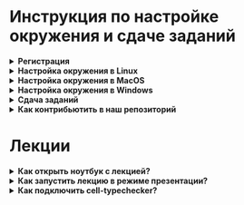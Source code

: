 # Инструкция по настройке окружения и сдаче заданий

<details><summary><b>Регистрация</b></summary>

Вам надо зарегистрироваться на [py.manytask.org](http://py.manytask.org/).

Если вы уже регистрировались в системе manytask на других курсах ШАД, например, курс С++, то у вас уже есть аккаунт, и можно просто нажать "Login".

Если вы не помните или не уверены, то можете попробовать зарегистрироваться, и в случае, если такой пользователь уже
имеется, получите сообщение об ошибке: "Email has already been taken". В таком случае тоже смело жмите "Login".

Кодовое слово, необходимое при регистрации, смотрите в [lms](https://lk.yandexdataschool.ru/courses/2021-autumn/7.945-iazyk-python/about/).

Далее вы попадете на [gitlab.manytask.org](https://gitlab.manytask.org), где должны будете залогиниться, используя логин-пароль, который вы вводили в форму регистрации ранее.
Если вы проходили эту процедуру ранее для других курсов, и гитлаб вас помнит, то этот шаг автоматически будет пропущен.

В итоге вы должны попасть на главную py.manytask.org:

<img src="https://i.imgur.com/tv6Wk9S.png" width=600/>
</details>

<details><summary><b>Настройка окружения в Linux</b></summary>

#### Создание ssh-ключа
Можно почитать [туториал гитлаба](https://gitlab.manytask.org/help/ssh/README#gitlab-and-ssh-keys) о том как создать и добавить в аккаунт ssh ключ, а можно проследовать инструкции ниже. Если вы используете инструкцию гитлаба, не забудьте пройти также по ссылке [declare what host](https://gitlab.manytask.org/help/ssh/README#working-with-non-default-ssh-key-pair-paths), где описано как указать какой ключ использовать для подключения к гитлабу.

Если вы не делали по инструкции гитлаба:
- Воспользуйтесь `ssh-keygen` (возможно, вам придется поставить `openssh-client`), затем скопируйте **.pub** ключ:
```bash
# Если не стоит ssh-keygen (и у вас Debian/Ubuntu):
apt-get install openssh-client

# Создаем ключ:
ssh-keygen -t ed25519 -f ~/.ssh/manytask_ed25519
# Обратите внимание, что вы можете не указывать пароль для ключа,
# чтобы не приходилось его потом вводить на каждое действие c ключом
# Это стандартная практика, хотя и не очень безопасная

# Выводим содержимое **публичного** ключа в консоль:
cat ~/.ssh/manytask_ed25519.pub
# Его надо просто скопировать, как есть, включая подпись - обычно это "ваш-логин@имя-устройства"
# ВАЖНО! Публичным ключом можно делиться, приватным (то же имя, без .pub на конце) - никогда,
# иначе злоумышленник сможет представиться вами
```

<details><summary><a>Картинка</a></summary><img src="https://i.imgur.com/FMHgxsL.png" width=800/></details></br>

- Идете на [gitlab.manytask.org](https://gitlab.manytask.org)

- Жмете на иконку с вашим профилем в правом верхнем углу -> `Settings` -> слева жмете на `SSH keys`

- Вставляете ключ в формочку, жмете "Add key"

<details><summary><a>Картинка</a></summary><img src="https://i.imgur.com/CSPBoGp.png" width=800/></details></br>

- Cоздайте ssh-config c таким содержимым, чтобы при подключении
к `gitlab.manytask.org` использовался ваш новый ключ:
```bash
> cat ~/.ssh/config
Host gitlab.manytask.org
    IdentityFile ~/.ssh/manytask_ed25519
```

<details><summary><a>Как проверить себя?</a></summary></br>

Из консоли выполнить:
```bash
ssh git@gitlab.manytask.org
```

Вывод должен быть примерно таким:
```
PTY allocation request failed on channel 0
Welcome to GitLab, @hiverus!
Connection to gitlab.manytask.org closed.
```
</details>

Если что-то не получилось - обращайтесь в чатик.

#### Установка git

О том, что такое гит, и как вообще с ним работать, мы рассказывали в [лекции про гит](https://yadi.sk/i/YUe3SJYo11EChA).

С некоторой вероятностью гит уже стоит, проверить можно так: `git --version`.

Если не стоит, и у вас Ubuntu/Debian, то всё просто:
```bash
sudo apt-get install git
```
Если у вас другой дистрибутив, то думается, вы и сами знаете, как в нем поставить пакет.

#### Клонирование и настройка репозитория

```bash
# Переходим в директорию, где вы хотите разместить репозиторий с задачами,
# обычно это домашняя директория - `/home/<username>`, она же обозначается как `~` (это тильда, если что)
cd <твоя выбранная директория>

# Клонируем свой репозиторий с gitlab.manytask.org (создается автоматически при регистрации)
# Имя репозитория доступно по ссылке "MY REPO" на py.manytask.org
git clone git@gitlab.manytask.org:python-fall-2021/<твой репозиторий>

# Переходим в директорию склонированного репозитория
cd <твой репозиторий>

# Настраиваем гит так, чтобы он знал нас "в лицо"
git config --local user.name "<твой логин с py.manytask.org>"
git config --local user.email "<твой емейл с py.manytask.org>"

# Настраиваем возможность получать обновления из публичного репозитория с задачами
git remote add upstream git@gitlab.manytask.org:py-tasks/public-2021-fall.git
```

#### Установка интерпретатора и доп. пакетов

Мы используем версию питона 3.9.6.

- Поставьте [pyenv](https://github.com/pyenv/pyenv#installation)
```bash
curl -L https://github.com/pyenv/pyenv-installer/raw/master/bin/pyenv-installer | bash
```

Будет много текста, который, скорее всего, закончится 
```
WARNING: seems you still have not added 'pyenv' to the load path.

# Load pyenv automatically by adding
# the following to ~/.bashrc:

export PATH="$HOME/.pyenv/bin:$PATH"
eval "$(pyenv init -)"
eval "$(pyenv virtualenv-init -)"
```

Если при попытке установить питон вы получите ошибку в духе `bash: pyenv: command not found`, то нужно выполнить првую из команд, предлагаемых pyenv'ом, где задается PATH.

- Установите нужную версию питона
```bash
pyenv install 3.9.6
```
Если при установке возникают ошибки, то поставьте нужные пакеты в зависимости от вашего дистрибутива,
следуя [этой инструкции](https://github.com/pyenv/pyenv/wiki/Common-build-problems).
(Если под WSL не находится `llvm`, то можно взять `llvm-6.0-runtime llvm-6.0-dev`)

- Разверните виртуальное окружение с нужной версией питона в репозитории с задачами
```bash
cd <путь к склонированному репозиторию с задачами>
~/.pyenv/versions/3.9.6/bin/python -m venv shad_env
```

- Активируйте виртуальное окружение (будет активным, пока не закроете консоль, либо не выполните `deactivate`)
```bash
source shad_env/bin/activate
```

- Поставьте пакеты:
    * pytest для тестирования
    * flake8 для проверки на кодстайл
    * mypy для проверки типов
    * другие пакеты для задачек
```bash
# файл requirements.txt лежит в корне репозитория с задачками
(shad_env)$ pip install --upgrade -r requirements.txt
```

- Проверьте версии:
```bash
(shad_env)$ python --version
Python 3.9.6
(shad_env)$ pytest --version
pytest 6.2.4
(shad_env)$ flake8 --version
3.9.2 (mccabe: 0.6.1, pycodestyle: 2.7.0, pyflakes: 2.3.1) CPython 3.9.6 on Linux/Darwin
(shad_env)$ mypy --version
mypy 0.910
```

<details><summary><a>Картинка</a></summary><img src="https://i.imgur.com/hYZFUE7.png" width=800/></details></br>

#### Установка и настройка IDE

Мы рекомендуем вам воспользоваться [PyCharm](https://www.jetbrains.com/pycharm/download/).
Скачайте бесплатную Community-версию, установите и запустите.

- Создайте новый проект (Create new project)
- Укажите путь до репозитория с задачами (см. пункт "Клонирование и настройка репозитория")
- Разверните меню "Project interpreter", выберите "Existing interpreter"
- Укажите путь до установленного интерпретатора: `<директория с задачками>/shad_env/bin/python`
- Подтвердите создание проекта
- [Опционально] Далее, при попытке воспользоваться дебаггером может быть необходимо зайти в Settings > Tools > Python Integrated Tools и поменять там Default Test Runner на pytest. Тогда при ПКМ на директории с задачей должен появиться пункт Debug 'pytest in \<folder name\>'. 

</details>

<details><summary><b>Настройка окружения в MacOS</b></summary>

#### Создание ssh-ключа

В консоли воспользуйтесь `ssh-keygen`, затем копируйте **.pub** ключ:

```bash
# Создаем ключ:
> ssh-keygen -t ed25519 -f ~/.ssh/manytask_ed25519
# Обратите внимание, что вы можете не указывать пароль для ключа,
# чтобы не приходилось его потом вводить на каждое действие c ключом
# Это стандартная практика, хотя и не очень безопасная

# Выводим содержимое **публичного** ключа в консоль:
> cat ~/.ssh/manytask_ed25519.pub
# Его надо просто скопировать, как есть, включая подпись - обычно это "ваш-логин@имя-устройства"
# ВАЖНО! Публичным ключом можно делиться, приватным (то же имя, без .pub на конце) - никогда,
# иначе злоумышленник сможет представиться вами
```

<details><summary><a>Картинка</a></summary><img src="https://i.imgur.com/FMHgxsL.png" width=800/></details>

Идете на [gitlab.manytask.org](https://gitlab.manytask.org), находите в правом верхнем углу иконку с вашим профилем. Жмете на неё -> `Settings` -> слева жмете на `SSH keys`. Здесь вставляете ключ в формочку, жмете "Add key".
<details><summary><a>Картинка</a></summary><img src="https://i.imgur.com/CSPBoGp.png" width=800/></details>

Кроме этого, создайте ssh-config c таким содержимым, чтобы при подключении
к `gitlab.manytask.org` использовался ваш новый ключ:
```bash
> cat ~/.ssh/config
Host gitlab.manytask.org
    IdentityFile ~/.ssh/manytask_ed25519
```
Создать файл можно с помощью редактора `nano`, если он установлен
```bash
> nano ~/.ssh/config
```
затем нужно вставить в файл содержимое и нажать ctrl + O для сохранения и ctrl + X для выхода из редактора.

Либо с помощью команды 
```bash
echo $'Host gitlab.manytask.org\n\tIdentityFile ~/.ssh/manytask_ed25519' > ~/.ssh/config
```

<details><summary><a>Полный процесс в консоли</a></summary><img src="https://i.imgur.com/LR6oDYQ.png" width=800/></details>

<details><summary><a>Как проверить себя?</a></summary>

Из консоли выполнить:
```bash
> ssh git@gitlab.manytask.org
```

Вывод должен быть примерно таким:
```
PTY allocation request failed on channel 0
Welcome to GitLab, @hiverus!
Connection to gitlab.manytask.org closed.
```

</details>

Если что-то не получилось - обращайтесь в чатик.

#### Установка git

О том, что такое гит, и как вообще с ним работать, мы рассказывали в [лекции про гит](https://yadi.sk/i/YUe3SJYo11EChA).
```bash
# Пакеты стараемся ставить через brew - https://brew.sh
> brew install git
```

#### Клонирование и настройка репозитория


```bash
# Заходим в домашнюю директорию, где разместится репозиторий с задачами
> cd /Users/`whoami`

# Клонируем свой репозиторий с gitlab.manytask.org (создается автоматически при регистрации)
# Имя репозитория доступно по ссылке "MY REPO" на py.manytask.org
> git clone git@gitlab.manytask.org:python-fall-2021/<твой репозиторий>

# Переходим в директорию склонированного репозитория
> cd ~/<твой репозиторий>

# Настраиваем гит так, чтобы он знал нас "в лицо"
> git config --local user.name "<твой логин с py.manytask.org>"
> git config --local user.email "<твой емейл с py.manytask.org>"

# Настраиваем возможность получать обновления из публичного репозитория с задачами
> git remote add upstream git@gitlab.manytask.org:py-tasks/public-2021-fall.git
```

#### Установка интерпретатора и доппакетов

Мы используем версию питона 3.9.6.

В консоли выполните:
```bash
# Устанаваливаем pyenv (менеджер версий питона)
> brew install pyenv

# Ставим нужную версию питона
> pyenv install 3.9.6
python-build: use openssl@1.1 from homebrew
python-build: use readline from homebrew
Installing Python-3.9.6...
python-build: use readline from homebrew
python-build: use zlib from xcode sdk
Installed Python-3.9.6 to /Users/ilariia/.pyenv/versions/3.9.6

# Устанаваливаем пакет для создания виртуального окужения
> brew install pyenv-virtualenv

# Создаем виртуальное окружение shad_env с интерпретатором нужной версии
> pyenv virtualenv 3.9.6 shad_env

# Ставим в виртуальное окружение пакеты, необходимые для курса
#   - mypy для проверки типов
#   - flake8 для проверки на кодстайл
#   - pytest для тестирования
#   - другие пакеты для задачек
> ~/.pyenv/versions/3.9.6/envs/shad_env/bin/pip install --upgrade -r ~/<твой репозиторий>/requirements.txt

# Наш интерпретатор, который будем везде использовать
> ~/.pyenv/versions/3.9.6/envs/shad_env/bin/python
Python 3.9.6 (default, Sep  1 2021, 00:00:00)
>>>

```

#### Установка и настройка IDE

Мы рекомендуем вам воспользоваться [PyCharm](https://www.jetbrains.com/pycharm/download/).
Скачайте бесплатную Community-версию, установите и запустите.

- Создайте новый проект (Create new project)
- Укажите путь до репозитория с задачами (см. пункт "Клонирование и настройка репозитория")
- Разверните меню "Project interpreter", выберите "Existing interpreter"
- Пропишите путь к установленному интерпретатору
```bash
~/.pyenv/versions/3.9.6/envs/shad_env/bin/python
```
- Подтвердите создание проекта

</details>
<details><summary><b>Настройка окружения в Windows</b></summary>

В Windows 10 появилась такая фича как WSL: Windows Subsystem for Linux,
с её помощью можно запускать Linux-приложения на Windows.
Мы рекомендуем воспользоваться ею, и в дальнейшем следовать инструкциям,
как будто бы у вас стоит операционная система Linux.

#### Как настроить WSL?
Оффициальная инструкция: https://docs.microsoft.com/ru-ru/windows/wsl/install-win10

При выборе операционной системы Linux берите Ubuntu 16.04 или 18.04.

Запустите установленную систему. При входе вы окажетесь в директории `/home/<username>`;
для того, чтобы иметь возможность работать с кодом из самой Windows (например, в PyCharm),
мы рекомендуем размещать директорию с задачами по адресу `"/mnt/c/Users/<username>/My Documents"`,
которая в самой Windows доступна по адресу `C:\Users\<username>\My Documents`.

Перейдите в указанную директорию:
```bash
cd "/mnt/c/Users/<username>/My Documents"
```
Переходите к инструкции про Linux.

</details>

<details><summary><b>Сдача заданий</b></summary>

### Получаем новые задания
Для получения новых заданий надо выполнить `git pull upstream master`.

### Решаем задачу
Код относящийся к отдельной задаче находится в отдельной директории (`hello_world` и т.д.), нас будет интересовать её содержимое:
- условие задачи содержится в файле `README.md`
- заготовка в кодом задачи обычно лежит в файле с именем задачи `hello_world.py`
- публичные тесты к задаче находятся в файле `test_public.py`

[comment]: <> (<details><summary><a>Картинка</a></summary><img src="https://i.imgur.com/61R3a4q.png" width=800/></details>)
<details><summary><a>Картинка</a></summary><img src="https://i.imgur.com/4EtnZWG.png" width=800/></details>

Вам нужно дописать код в файл с именем задачи.

### Проверяем себя
Все действия нужно производить из консоли, аналогично тому, как вы ставили нужную версию питона

<details><summary><a>Linux/Windows</a></summary>

```bash
$ cd <путь к директории с задачами>
$ source shad_env/bin/activate   # активируем виртуальное окружение, если не активировано
(shad_env)$ pytest hello_world/  # запуск тестов
(shad_env)$ flake8 hello_world/  # запуск линтера и stylecheck'а
(shad_env)$ mypy hello_world/    # запуск typecheck'а
```

NB: Заметьте, что запуск происходит из **корня проекта**. Если хочется запускать из папки с задачей, то нужно **указать путь** до `setup.cfg` как аргумент для `pytest`/`flake8`/`mypy`. 
</details>

<details><summary><a>MacOS</a></summary>

```bash
> cd <путь к директории с задачами>
> ~/.pyenv/versions/3.9.6/envs/shad_env/bin/pytest hello_world/  # запуск тестов
> ~/.pyenv/versions/3.9.6/envs/shad_env/bin/flake8 hello_world/  # запуск линтера и stylecheck'а
> ~/.pyenv/versions/3.9.6/envs/shad_env/bin/mypy hello_world/    # запуск typecheck'а
```

NB: Заметьте, что запуск происходит из **корня проекта**. Если хочется запускать из папки с задачей, то нужно **указать путь** до `setup.cfg` как аргумент для `pytest`/`flake8`/`mypy`. 
</details>

<details><summary><a>PyCharm</a></summary>

Если вы хотите проверить себя и не заходить в консоль, можно обойтись и PyCharm'ом. 
Чтобы проверить pytest, можно нажать правой кнопкой на директорию с задачей и выбрать "pytest in ...".

<details><summary>Картинка</summary>

![](pycharm_debug_task.jpeg)

</details>

После запуска pytest появится отдельное меню Run в котором будет список запускаемых тестов.
Любой из них можно запустить/продебажить нажав правой кнопкой мыши на него.

<details><summary>Картинка</summary>

![](pycharm_debug_test.jpeg)

</details>

NB: В PyCharm можно настроить автоматический запуск `pytest`/`flake8`/`mypy` по кнопке тестирования, предоставляем вам возможность настроить это под себя. 

</details>

### Отправляем задачу в тестирующую систему
```bash
git add hello_world/hello_world.py
git commit -m 'Add hello world task'
git push origin master
```

Вы можете наблюдать за результатами тестирования на странице `CI/CD -> Jobs` в своём репозитории, выбираем задачу, жмем на иконку статуса.

Там можно увидеть статусы посылок и результаты тестирования.

Выглядит это обычно так:
- Информация о последнем коммите и изменённых файлах
- Для каждой тестируемой задачи (может быть несколько в одном коммите)
  - Проверка стиля (PEP8)
  - Проверка типов (type hints)
  - Поиск тестов
  - Запуск тестов и их результат

[comment]: <> (<details><summary><a>Картинка</a></summary><img src="https://i.imgur.com/mgMXP1z.png" width=800/></details>)
<details><summary><a>Картинка</a></summary><img src="https://i.imgur.com/mehIkFl.png" width=800/></details>

Если хоть одна задача падает на тестах, в интерфейсе гитлаба запуск будет считаться неудавшимся (failed). Если хоть одна задача в комплекте прошла - баллы за неё поставятся в систему независимо от остальных. 
</details>

<details><summary><b>Как контрибьютить в наш репозиторий</b></summary>
Мы за проактивный подход, поэтому если вы видите неточность или ошибку в условии задачи/тестах или хотите сделать новую задачку, то вы можете прислать нам правки.

### Последовательность действий
1. Синхронизуйте свой репозиторий с нашим:
```bash
git pull upstream master
```
2. Создайте **новую** ветку для merge request'а:  
ВАЖНО: Название ветки должно включать слово `contributing`, например `contributing-fixed-hello-world-test`
```bash
git checkout -b <your-contributing-branch-name> upstream/master
```

3. Внесите изменения и закоммитьте:
```bash
git add <changed-files>;
git commit -m <good-message>
```
4. Отправьте изменения в свой гитлаб-репозиторий:
```bash
git push origin <your-contributing-branch-name>
```
5. Зайдите в свой репозиторий на [gitlab.manytask.org](gitlab.manytask.org), нажмите слева на панели `Merge Requests -> New merge request`
6. Выберите `source branch`: имя вашего репозитория + имя вашей ветки <your-branch-name>
7. Выберите `target branch`: py-tasks/public-2021-fall + master
8. Нажмите `Compare branches and continue`
9. Задайте название и описание вашего реквеста. Внизу страницы посмотрите изменения (вкладка Changes), если все ок, то жмите `Submit merge request`

### Что потом?
* Мы посмотрим реквест, напишем комментарии, если они у нас будут. Вы можете продолжать вносить изменения и коммитить их прямо в этот реквест (обновится автоматически), пока остаетесь в нужной ветке
* В любой момент вы можете переключиться обратно на код ваших задачек, и работать с ними:
```bash
git checkout master
```
или переключиться обратно на ваш реквест, и внести в него изменения:
```bash
git checkout <your-contributing-branch-name>
```
* Когда ваш реквест будет принят и смерджен, можно удалить ветку:
```bash
git branch remove <your-contributing-branch-name>
```

</details>

# Лекции

<details><summary><b>Как открыть ноутбук с лекцией?</b></summary>

После того, как вы настроили окружение
по [инструкции](https://gitlab.manytask.org/py-tasks/public-2021-fall/blob/master/README.md):

```bash
# Устанавливаем jupyter
~$ ~/.pyenv/versions/3.9.6/envs/shad_env/bin/pip install jupyter==1.0.0

# Запускаем jupyter
$ ~/.pyenv/versions/3.9.6/envs/shad_env/bin/jupyter notebook
```
</details>

<details><summary><b>Как запустить лекцию в режиме презентации?</b></summary>

```bash
# Устанавливаем RISE
~$ ~/.pyenv/versions/3.9.6/envs/shad_env/bin/pip install rise==5.6.1
```

В jupyter notebook появится кнопка "Enter/Exit RISE Slideshow"

</details>

<details><summary><b>Как подключить cell-typeсhecker?</b></summary>

```python
from IPython.core.magic import register_cell_magic


@register_cell_magic
def typecheck(line, cell):

    from mypy import api
    cell = '\n' + cell

    mypy_result = api.run(['-c', cell] + line.split())

    if mypy_result[0]:  # print mypy stdout
        print(mypy_result[0])

    if mypy_result[1]:  # print mypy stderr
        print(mypy_result[1])
```

```bash
# Дописываем код выше в файл typecheck.py
$ vim ~/.ipython/profile_default/startup/typecheck.py

# Перезапускаем jupyter
~/.pyenv/versions/3.9.6/envs/shad_env/bin/jupyter notebook
```

</details>
